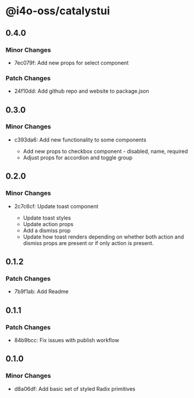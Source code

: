 # @i4o-oss/catalystui

## 0.4.0

### Minor Changes

-   7ec079f: Add new props for select component

### Patch Changes

-   24f10dd: Add github repo and website to package.json

## 0.3.0

### Minor Changes

-   c393da6: Add new functionality to some components

    -   Add new props to checkbox component - disabled, name, required
    -   Adjust props for accordion and toggle group

## 0.2.0

### Minor Changes

-   2c7c6cf: Update toast component

    -   Update toast styles
    -   Update action props
    -   Add a dismiss prop
    -   Update how toast renders depending on whether both action and dismiss props are present or if only action is present.

## 0.1.2

### Patch Changes

-   7b9f1ab: Add Readme

## 0.1.1

### Patch Changes

-   84b9bcc: Fix issues with publish workflow

## 0.1.0

### Minor Changes

-   d8a06df: Add basic set of styled Radix primitives
